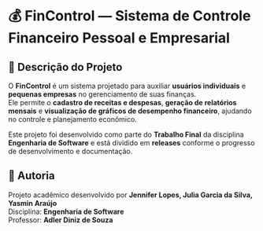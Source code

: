 # 💰 FinControl — Sistema de Controle Financeiro Pessoal e Empresarial

## 📘 Descrição do Projeto
O **FinControl** é um sistema projetado para auxiliar **usuários individuais** e **pequenas empresas** no gerenciamento de suas finanças.  
Ele permite o **cadastro de receitas e despesas**, **geração de relatórios mensais** e **visualização de gráficos de desempenho financeiro**, ajudando no controle e planejamento econômico.

Este projeto foi desenvolvido como parte do **Trabalho Final** da disciplina **Engenharia de Software** e está dividido em **releases** conforme o progresso de desenvolvimento e documentação.

## 📄 Autoria
Projeto acadêmico desenvolvido por **Jennifer Lopes, Julia Garcia da Silva, Yasmin Araújo**  
Disciplina: **Engenharia de Software**  
Professor: **Adler Diniz de Souza**
